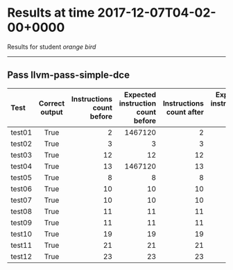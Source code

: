 # Results at time 2017-12-07T04-02-00+0000

Results for student *orange bird*

* * * 

## Pass llvm-pass-simple-dce

Test|Correct output|Instructions count before|Expected instruction count before|Instructions count after|Expected instruction count after
:------|:-----:|------:|------:|------:|------:
test01|True|2|1467120|2|2
test02|True|3|3|3|2
test03|True|12|12|12|12
test04|True|13|1467120|13|13
test05|True|8|8|8|8
test06|True|10|10|10|10
test07|True|10|10|10|9
test08|True|11|11|11|11
test09|True|11|11|11|10
test10|True|19|19|19|19
test11|True|21|21|21|21
test12|True|23|23|23|21


